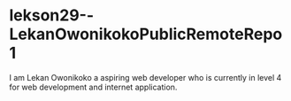 # lekson29--LekanOwonikokoPublicRemoteRepo1
I am Lekan Owonikoko a aspiring web developer who is currently in level 4 for web development and internet application.
